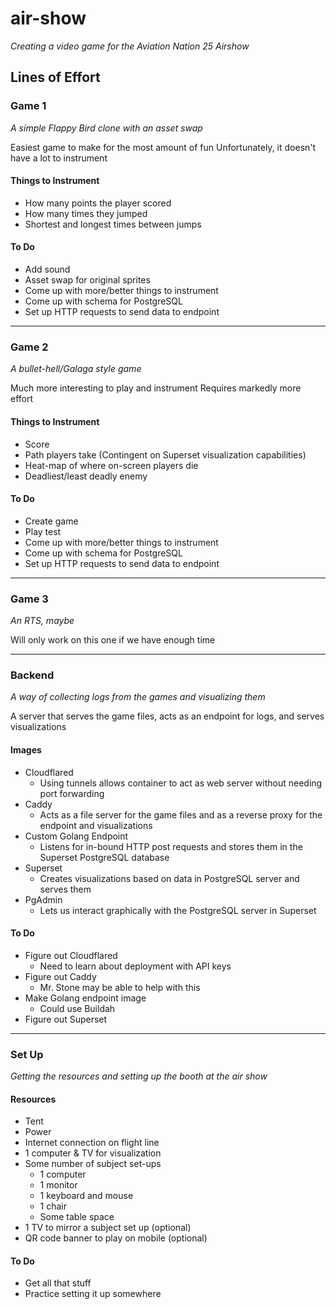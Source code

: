 # air-show

_Creating a video game for the Aviation Nation 25 Airshow_

## Lines of Effort

### Game 1

_A simple Flappy Bird clone with an asset swap_

Easiest game to make for the most amount of fun
Unfortunately, it doesn't have a lot to instrument

#### Things to Instrument

- How many points the player scored
- How many times they jumped
- Shortest and longest times between jumps

#### To Do

- Add sound
- Asset swap for original sprites
- Come up with more/better things to instrument
- Come up with schema for PostgreSQL
- Set up HTTP requests to send data to endpoint

---

### Game 2

_A bullet-hell/Galaga style game_

Much more interesting to play and instrument
Requires markedly more effort

#### Things to Instrument

- Score
- Path players take (Contingent on Superset visualization capabilities)
- Heat-map of where on-screen players die
- Deadliest/least deadly enemy

#### To Do

- Create game
- Play test
- Come up with more/better things to instrument
- Come up with schema for PostgreSQL
- Set up HTTP requests to send data to endpoint

---

### Game 3

_An RTS, maybe_

Will only work on this one if we have enough time

---

### Backend

_A way of collecting logs from the games and visualizing them_

A server that serves the game files, acts as an endpoint for logs, and serves visualizations

#### Images

- Cloudflared
  - Using tunnels allows container to act as web server without needing port forwarding
- Caddy
  - Acts as a file server for the game files and as a reverse proxy for the endpoint and visualizations
- Custom Golang Endpoint
  - Listens for in-bound HTTP post requests and stores them in the Superset PostgreSQL database
- Superset
  - Creates visualizations based on data in PostgreSQL server and serves them
- PgAdmin
  - Lets us interact graphically with the PostgreSQL server in Superset

#### To Do

- Figure out Cloudflared
  - Need to learn about deployment with API keys
- Figure out Caddy
  - Mr. Stone may be able to help with this
- Make Golang endpoint image
  - Could use Buildah
- Figure out Superset

---

### Set Up

_Getting the resources and setting up the booth at the air show_

#### Resources

- Tent
- Power
- Internet connection on flight line
- 1 computer & TV for visualization
- Some number of subject set-ups
  - 1 computer
  - 1 monitor
  - 1 keyboard and mouse
  - 1 chair
  - Some table space
- 1 TV to mirror a subject set up (optional)
- QR code banner to play on mobile (optional)

#### To Do

- Get all that stuff
- Practice setting it up somewhere
